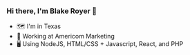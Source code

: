 ### Hi there, I'm Blake Royer 👋

- 🗺 I'm in Texas
- 🏢 Working at Americom Marketing
- 🖥 Using NodeJS, HTML/CSS + Javascript, React, and PHP
<!--
**dbroyer/dbroyer** is a ✨ _special_ ✨ repository because its `README.md` (this file) appears on your GitHub profile.

Here are some ideas to get you started:

- 🔭 I’m currently working on ...
- 🌱 I’m currently learning ...
- 👯 I’m looking to collaborate on ...
- 🤔 I’m looking for help with ...
- 💬 Ask me about ...
- 📫 How to reach me: ...
- 😄 Pronouns: ...
- ⚡ Fun fact: ...
-->
